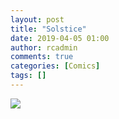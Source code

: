 ```yaml
---
layout: post
title: "Solstice"
date: 2019-04-05 01:00
author: rcadmin
comments: true
categories: [Comics]
tags: []
---
```

<a href="../comics/2019/04/05/solstice"><img src="http://dl.bitsmack.com/comics/20190405.jpg" /></a>

